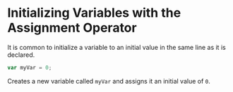 # **Initializing Variables with the Assignment Operator**

It is common to initialize a variable to an initial value in the same line as it is declared.

```js
var myVar = 0;
```

Creates a new variable called `myVar` and assigns it an initial value of `0`.